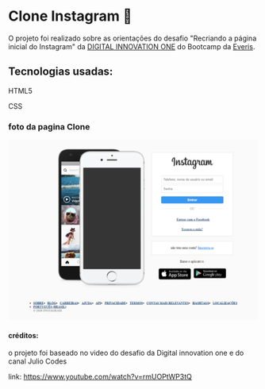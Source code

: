 # Clone Instagram :camera_flash:

O projeto foi realizado sobre as orientações do desafio "Recriando a página inicial do Instagram" da [DIGITAL INNOVATION ONE](https://digitalinnovation.one/)  do Bootcamp da [Everis](https://www.linkedin.com/company/everis/).

## Tecnologias usadas:

HTML5

CSS

### foto da pagina Clone

![](https://github.com/js-orlandi/CloneInstagram/blob/master/img/imagem1.png)

#### créditos:

o projeto foi baseado no video do desafio da Digital innovation one e do canal Julio Codes

link: https://www.youtube.com/watch?v=rmUOPtWP3tQ


